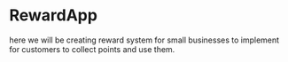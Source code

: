 # RewardApp
here we will be creating reward system for small businesses to implement for customers to collect points and use them.  
